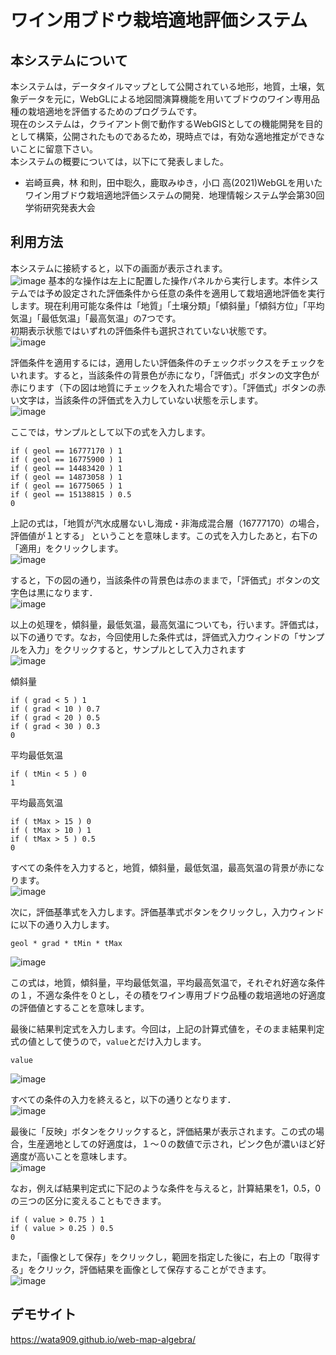 # ワイン用ブドウ栽培適地評価システム
## 本システムについて
本システムは，データタイルマップとして公開されている地形，地質，土壌，気象データを元に，WebGLによる地図間演算機能を用いてブドウのワイン専用品種の栽培適地を評価するためのプログラムです。  
現在のシステムは，クライアント側で動作するWebGISとしての機能開発を目的として構築，公開されたものであるため，現時点では，有効な適地推定ができないことに留意下さい。  
本システムの概要については，以下にて発表しました。  

- 岩崎亘典，林 和則，田中聡久，鹿取みゆき，小口 高(2021)WebGLを用いたワイン用ブドウ栽培適地評価システムの開発．地理情報システム学会第30回学術研究発表大会

## 利用方法
本システムに接続すると，以下の画面が表示されます。  
![image](https://user-images.githubusercontent.com/3130494/140027552-624d1a06-5a26-4445-b09c-09403f9d5279.png)
基本的な操作は左上に配置した操作パネルから実行します。本件システムでは予め設定された評価条件から任意の条件を適用して栽培適地評価を実行します。現在利用可能な条件は「地質」「土壌分類」「傾斜量」「傾斜方位」「平均気温」「最低気温」「最高気温」の7つです。  
初期表示状態ではいずれの評価条件も選択されていない状態です。  
![image](https://user-images.githubusercontent.com/3130494/140028094-56611c37-d2d2-4008-b26a-d1980bf9e5e9.png)

評価条件を適用するには，適用したい評価条件のチェックボックスをチェックをいれます。すると，当該条件の背景色が赤になり，「評価式」ボタンの文字色が赤にります（下の図は地質にチェックを入れた場合です）。「評価式」ボタンの赤い文字は，当該条件の評価式を入力していない状態を示します。  
![image](https://user-images.githubusercontent.com/3130494/140028161-8358e905-d3d7-4149-b46e-0a7134f806b4.png)

ここでは，サンプルとして以下の式を入力します。  
```
if ( geol == 16777170 ) 1
if ( geol == 16775900 ) 1
if ( geol == 14483420 ) 1
if ( geol == 14873058 ) 1 
if ( geol == 16775065 ) 1 
if ( geol == 15138815 ) 0.5 
0
```

上記の式は，「地質が汽水成層ないし海成・非海成混合層（16777170）の場合，評価値が１とする」	ということを意味します。この式を入力したあと，右下の「適用」をクリックします。  
![image](https://user-images.githubusercontent.com/3130494/140029047-2eda568d-6b3b-4df5-863c-562c8e70f96a.png)

すると，下の図の通り，当該条件の背景色は赤のままで，「評価式」ボタンの文字色は黒になります．  
![image](https://user-images.githubusercontent.com/3130494/140029165-ccf37e4f-f044-400c-a000-b47b0b79177b.png)

以上の処理を，傾斜量，最低気温，最高気温についても，行います。評価式は，以下の通りです。なお，今回使用した条件式は，評価式入力ウィンドの「サンプルを入力」をクリックすると，サンプルとして入力されます  
![image](https://user-images.githubusercontent.com/3130494/140268439-4d8577e8-507c-4df8-aedc-5349e111027e.png)  

傾斜量
```
if ( grad < 5 ) 1
if ( grad < 10 ) 0.7
if ( grad < 20 ) 0.5
if ( grad < 30 ) 0.3
0
```

平均最低気温  
```
if ( tMin < 5 ) 0
1
```

平均最高気温  
```
if ( tMax > 15 ) 0
if ( tMax > 10 ) 1
if ( tMax > 5 ) 0.5
0
```

すべての条件を入力すると，地質，傾斜量，最低気温，最高気温の背景が赤になります。  
![image](https://user-images.githubusercontent.com/3130494/140268653-0da82d01-235a-4e17-98a6-7164ffa0f84a.png)

次に，評価基準式を入力します。評価基準式ボタンをクリックし，入力ウィンドに以下の通り入力します。
```
geol * grad * tMin * tMax
```
![image](https://user-images.githubusercontent.com/3130494/140269126-5a123c96-da96-47d9-b7a1-216eae5551a2.png)

この式は，地質，傾斜量，平均最低気温，平均最高気温で，それぞれ好適な条件の１，不適な条件を０とし，その積をワイン専用ブドウ品種の栽培適地の好適度の評価値とすることを意味します。

最後に結果判定式を入力します。今回は，上記の計算式値を，そのまま結果判定式の値として使うので，`value`とだけ入力します。
```
value
```
![image](https://user-images.githubusercontent.com/3130494/140030030-67f4ea7e-58cb-4225-bcb7-69d912b93d1f.png)

すべての条件の入力を終えると，以下の通りとなります．  
![image](https://user-images.githubusercontent.com/3130494/140269324-425cdcef-af4a-4fc9-bf4e-932e45259a1c.png)

最後に「反映」ボタンをクリックすると，評価結果が表示されます。この式の場合，生産適地としての好適度は，１～０の数値で示され，ピンク色が濃いほど好適度が高いことを意味します。  
![image](https://user-images.githubusercontent.com/3130494/140269495-105963c7-dc0c-48f9-b672-85f98c70cd0e.png)

なお，例えば結果判定式に下記のような条件を与えると，計算結果を1，0.5，0 の三つの区分に変えることもできます。
```
if ( value > 0.75 ) 1
if ( value > 0.25 ) 0.5
0
```

また，「画像として保存」をクリックし，範囲を指定した後に，右上の「取得する」をクリック，評価結果を画像として保存することができます。  
![image](https://user-images.githubusercontent.com/3130494/140030726-161b12be-8b38-4f33-a2b1-34603d21dfe6.png)



## デモサイト
https://wata909.github.io/web-map-algebra/
